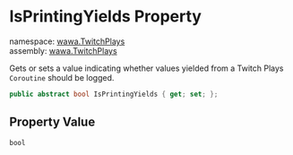 # IsPrintingYields Property

namespace: [wawa\.TwitchPlays](../../wawa.TwitchPlays.md)<br />
assembly: [wawa\.TwitchPlays](../../../wawa.TwitchPlays.md)

Gets or sets a value indicating whether values yielded from a
Twitch Plays `Coroutine` should be logged\.

```csharp
public abstract bool IsPrintingYields { get; set; };
```

## Property Value

`bool`

